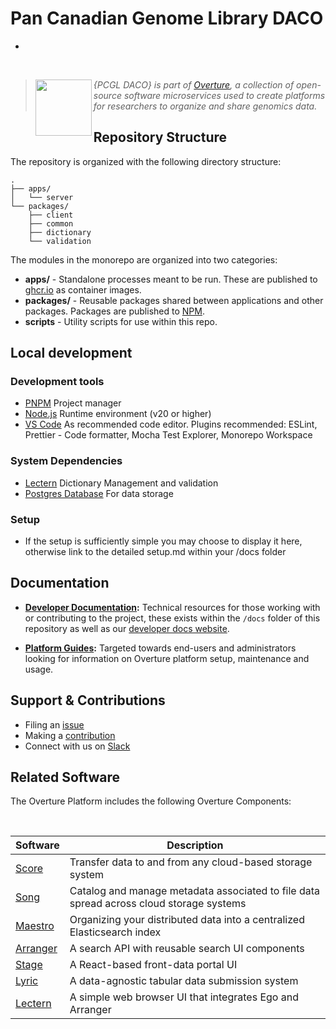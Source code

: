 # Pan Canadian Genome Library DACO

-

</br>

> <div>
> <img align="left" src="ov-logo.png" height="90"/>
> </div>
>
> _{PCGL DACO} is part of [Overture](https://www.overture.bio/), a collection of open-source software microservices used to create platforms for researchers to organize and share genomics data._

## Repository Structure

The repository is organized with the following directory structure:

```
.
├── apps/
│   └── server
└── packages/
    ├── client
    ├── common
    ├── dictionary
    └── validation
```

The modules in the monorepo are organized into two categories:

- **apps/** - Standalone processes meant to be run. These are published to [ghcr.io](https://ghcr.io) as container images.
- **packages/** - Reusable packages shared between applications and other packages. Packages are published to [NPM](https://npmjs.com).
- **scripts** - Utility scripts for use within this repo.

## Local development

### Development tools

- [PNPM](https://pnpm.io/) Project manager
- [Node.js](https://nodejs.org/en) Runtime environment (v20 or higher)
- [VS Code](https://code.visualstudio.com/) As recommended code editor. Plugins recommended: ESLint, Prettier - Code formatter, Mocha Test Explorer, Monorepo Workspace

### System Dependencies

- [Lectern](https://github.com/overture-stack/lectern) Dictionary Management and validation
- [Postgres Database](https://www.postgresql.org/) For data storage

### Setup

- If the setup is sufficiently simple you may choose to display it here, otherwise link to the detailed setup.md within your /docs folder

## Documentation

- **[Developer Documentation](link):** Technical resources for those working with or contributing to the project, these exists within the `/docs` folder of this repository as well as our [developer docs website](link).

- **[Platform Guides](link):** Targeted towards end-users and administrators looking for information on Overture platform setup, maintenance and usage.

## Support & Contributions

- Filing an [issue](https://github.com/overture-stack/{repoName}/issues)
- Making a [contribution](CONTRIBUTING.md)
- Connect with us on [Slack](http://slack.overture.bio)

## Related Software

The Overture Platform includes the following Overture Components:

</br>

| Software                                                | Description                                                                             |
| ------------------------------------------------------- | --------------------------------------------------------------------------------------- |
| [Score](https://github.com/overture-stack/score/)       | Transfer data to and from any cloud-based storage system                                |
| [Song](https://github.com/overture-stack/song/)         | Catalog and manage metadata associated to file data spread across cloud storage systems |
| [Maestro](https://github.com/overture-stack/maestro/)   | Organizing your distributed data into a centralized Elasticsearch index                 |
| [Arranger](https://github.com/overture-stack/arranger/) | A search API with reusable search UI components                                         |
| [Stage](https://github.com/overture-stack/stage)        | A React-based front-data portal UI                                                      |
| [Lyric](https://github.com/overture-stack/lyric)        | A data-agnostic tabular data submission system                                          |
| [Lectern](https://github.com/overture-stack/lectern)    | A simple web browser UI that integrates Ego and Arranger                                |
